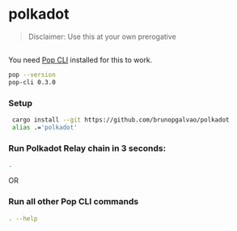 # polkadot
> Disclaimer: Use this at your own prerogative
##
You need [Pop CLI](https://github.com/r0gue-io/pop-cli) installed for this to work.
```sh
pop --version
pop-cli 0.3.0
```

### Setup
```sh
 cargo install --git https://github.com/brunopgalvao/polkadot
 alias .='polkadot'
```

### Run Polkadot Relay chain in 3 seconds:
```sh
.
```

OR

### Run all other Pop CLI commands
```sh
. --help
```
